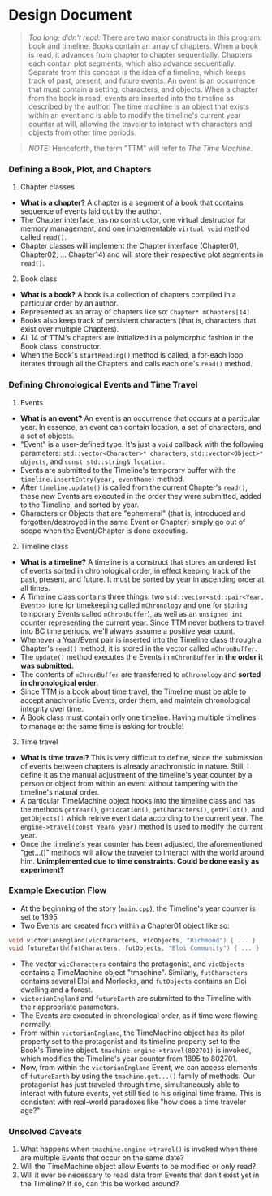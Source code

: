 # Design Document

> _Too long; didn't read:_ There are two major constructs in this program: book and timeline.
> Books contain an array of chapters. When a book is read, it advances from chapter to chapter sequentially. Chapters each contain plot segments, which also advance sequentially.
> Separate from this concept is the idea of a timeline, which keeps track of past, present, and future events. An event is an occurrence that must contain a setting, characters, and objects. When a chapter from the book is read, events are inserted into the timeline as described by the author.
> The time machine is an object that exists within an event and is able to modify the timeline's current year counter at will, allowing the traveler to interact with characters and objects from other time periods.

> _NOTE:_ Henceforth, the term "TTM" will refer to _The Time Machine_.

### Defining a Book, Plot, and Chapters
1. Chapter classes
  * **What is a chapter?** A chapter is a segment of a book that contains sequence of events laid out by the author.
  * The Chapter interface has no constructor, one virtual destructor for memory management, and one implementable `virtual void` method called `read()`.
  * Chapter classes will implement the Chapter interface (Chapter01, Chapter02, ... Chapter14) and will store their respective plot segments in `read()`.

2. Book class
  * **What is a book?** A book is a collection of chapters compiled in a particular order by an author.
  * Represented as an array of chapters like so: `Chapter* mChapters[14]`
  * Books also keep track of persistent characters (that is, characters that exist over multiple Chapters).
  * All 14 of TTM's chapters are initialized in a polymorphic fashion in the Book class' constructor.
  * When the Book's `startReading()` method is called, a for-each loop iterates through all the Chapters and calls each one's `read()` method.

### Defining Chronological Events and Time Travel
1. Events
  * **What is an event?** An event is an occurrence that occurs at a particular year. In essence, an event can contain location, a set of characters, and a set of objects.
  * "Event" is a user-defined type. It's just a `void` callback with the following parameters: `std::vector<Character>* characters`, `std::vector<Object>* objects`, and `const std::string& location`. 
  * Events are submitted to the Timeline's temporary buffer with the `timeline.insertEntry(year, eventName)` method.
  * After `timeline.update()` is called from the current Chapter's `read()`, these new Events are executed in the order they were submitted, added to the Timeline, and sorted by year.
  * Characters or Objects that are "ephemeral" (that is, introduced and forgotten/destroyed in the same Event or Chapter) simply go out of scope when the Event/Chapter is done executing.

2. Timeline class
  * **What is a timeline?** A timeline is a construct that stores an ordered list of events sorted in chronological order, in effect keeping track of the past, present, and future. It must be sorted by year in ascending order at all times.
  * A Timeline class contains three things: two `std::vector<std::pair<Year, Event>>` (one for timekeeping called `mChronology` and one for storing temporary Events called `mChronBuffer`), as well as an `unsigned int` counter representing the current year. Since TTM never bothers to travel into BC time periods, we'll always assume a positive year count.
  * Whenever a Year/Event pair is inserted into the Timeline class through a Chapter's `read()` method, it is stored in the vector called `mChronBuffer`.
  * The `update()` method executes the Events in `mChronBuffer` **in the order it was submitted.**
  * The contents of `mChronBuffer` are transferred to `mChronology` and **sorted in chronological order.**
  * Since TTM is a book about time travel, the Timeline must be able to accept anachronistic Events, order them, and maintain chronological integrity over time.
  * A Book class must contain only one timeline. Having multiple timelines to manage at the same time is asking for trouble!

3. Time travel
  * **What is time travel?** This is very difficult to define, since the submission of events between chapters is already anachronistic in nature. Still, I define it as the manual adjustment of the timeline's year counter by a person or object from within an event without tampering with the timeline's natural order.
  * A particular TimeMachine object hooks into the timeline class and has the methods `getYear()`, `getLocation()`, `getCharacters()`, `getPilot()`, and `getObjects()` which retrive event data according to the current year. The `engine->travel(const Year& year)` method is used to modify the current year.
  * Once the timeline's year counter has been adjusted, the aforementioned "get...()" methods will allow the traveler to interact with the world around him.  **Unimplemented due to time constraints. Could be done easily as experiment?**

### Example Execution Flow
* At the beginning of the story (`main.cpp`), the Timeline's year counter is set to 1895.
* Two Events are created from within a Chapter01 object like so:
``` cpp
void victorianEngland(vicCharacters, vicObjects, "Richmond") { ... }
void futureEarth(futCharacters, futObjects, "Eloi Community") { ... }
```
* The vector `vicCharacters` contains the protagonist, and `vicObjects` contains a TimeMachine object "tmachine". Similarly, `futCharacters` contains several Eloi and Morlocks, and `futObjects` contains an Eloi dwelling and a forest.
* `victorianEngland` and `futureEarth` are submitted to the Timeline with their appropriate parameters.
* The Events are executed in chronological order, as if time were flowing normally.
* From within `victorianEngland`, the TimeMachine object has its pilot property set to the protagonist and its timeline property set to the Book's Timeline object. `tmachine.engine->travel(802701)` is invoked, which modifies the Timeline's year counter from 1895 to 802701.
* Now, from within the `victorianEngland` Event, we can access elements of `futureEarth` by using the `tmachine.get...()` family of methods. Our protagonist has just traveled through time, simultaneously able to interact with future events, yet still tied to his original time frame. This is consistent with real-world paradoxes like "how does a time traveler age?"
### Unsolved Caveats
1. What happens when `tmachine.engine->travel()` is invoked when there are multiple Events that occur on the same date?
2. Will the TimeMachine object allow Events to be modified or only read?
3. Will it ever be necessary to read data from Events that don't exist yet in the Timeline? If so, can this be worked around?
